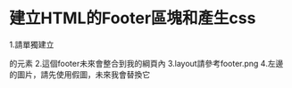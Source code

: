 # 建立HTML的Footer區塊和產生css
1.請單獨建立<footer>的元素
2.這個footer未來會整合到我的綱頁內
3.layout請參考footer.png
4.左邊的圖片，請先使用假圖，未來我會替換它